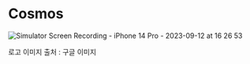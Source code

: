 # Cosmos

![Simulator Screen Recording - iPhone 14 Pro - 2023-09-12 at 16 26 53](https://github.com/june4969/COSMOS/assets/127813398/c62ee334-84a1-4bd3-afad-ee8aab99d335)

로고 이미지 출처 : 구글 이미지
